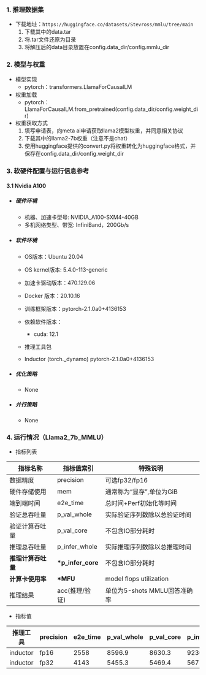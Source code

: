 ### 1. 推理数据集

* 下载地址：`https://huggingface.co/datasets/Stevross/mmlu/tree/main`
  1. 下载其中的data.tar
  2. 将.tar文件还原为目录
  3. 将解压后的data目录放置在config.data_dir/config.mmlu_dir

### 2. 模型与权重

* 模型实现
  * pytorch：transformers.LlamaForCausalLM
* 权重加载
  * pytorch：LlamaForCausalLM.from_pretrained(config.data_dir/config.weight_dir)
* 权重获取方式
  1. 填写申请表，向meta ai申请获取llama2模型权重，并同意相关协议
  2. 下载其中的llama2-7b权重（注意不是chat）
  3. 使用huggingface提供的convert.py将权重转化为huggingface格式，并保存在config.data_dir/config.weight_dir

### 3. 软硬件配置与运行信息参考

#### 3.1 Nvidia A100

- ##### 硬件环境
    - 机器、加速卡型号: NVIDIA_A100-SXM4-40GB
    - 多机网络类型、带宽: InfiniBand，200Gb/s

- ##### 软件环境
   - OS版本：Ubuntu 20.04
   - OS kernel版本: 5.4.0-113-generic
   - 加速卡驱动版本：470.129.06
   - Docker 版本：20.10.16
   - 训练框架版本：pytorch-2.1.0a0+4136153
   - 依赖软件版本：
     - cuda: 12.1
   
   - 推理工具包
   - Inductor (torch._dynamo) pytorch-2.1.0a0+4136153
   
- ##### 优化策略

   - None

- ##### 并行策略

   - None

### 4. 运行情况（Llama2_7b_MMLU）

* 指标列表

| 指标名称           | 指标值索引        | 特殊说明                                                    |
| ------------------ | ----------------- | ----------------------------------------------------------- |
| 数据精度           | precision         | 可选fp32/fp16                                               |
| 硬件存储使用       | mem               | 通常称为“显存”,单位为GiB                                    |
| 端到端时间         | e2e_time          | 总时间+Perf初始化等时间                                     |
| 验证总吞吐量       | p_val_whole       | 实际验证序列数除以总验证时间                                |
| 验证计算吞吐量     | p_val_core       | 不包含IO部分耗时                                            |
| 推理总吞吐量       | p_infer_whole     | 实际推理序列数除以总推理时间                                |
| **推理计算吞吐量** | **\*p_infer_core** | 不包含IO部分耗时                             |
| **计算卡使用率** | **\*MFU** | model flops utilization                             |
| 推理结果           | acc(推理/验证)    | 单位为5-shots MMLU回答准确率                            |

* 指标值


| 推理工具  | precision | e2e_time | p_val_whole | p_val_core | p_infer_whole | \*p_infer_core | \*MFU     | acc         | mem        |
| ----------- | --------- | ---- | ---- | -------- | ----------- | ---------- | ------------- | ------------ | ----------- |
| inductor | fp16      | 2558     | 8596.9      | 8630.3     | 9230.8        | 10052.2        | 45.1% | 45.8%/45.8% | 28.0/40.0 |
| inductor | fp32   | 4143     | 5455.3      | 5469.4     | 5675.7        | 5951.8         | 53.4% | 45.8%/45.8% | 35.0/40.0 |
